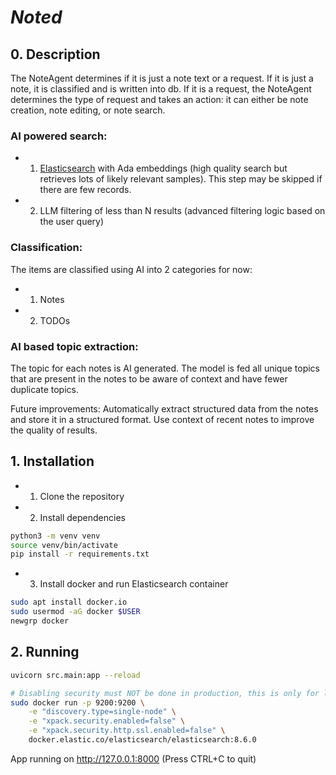 # **_Noted_**

## 0. Description

The NoteAgent determines if it is just a note text or a request.
If it is just a note, it is classified and is written into db. 
If it is a request, the NoteAgent determines the type of request and takes an action: it can either be note creation,
note editing, or note search. 

### AI powered search:
- 1. [Elasticsearch](https://www.elastic.co/elasticsearch
) with Ada embeddings (high quality search but retrieves lots of likely relevant samples). 
This step may be skipped if there are few records.
- 2. LLM filtering of less than N results (advanced filtering logic based on the user query)


### Classification:
The items are classified using AI into 2 categories for now:
- 1. Notes
- 2. TODOs

### AI based topic extraction:
The topic for each notes is AI generated. 
The model is fed all unique topics that are present in the notes to be aware of context and
have fewer duplicate topics.

Future improvements: Automatically extract structured data from the notes and store it in a structured format.
Use context of recent notes to improve the quality of results.

## 1. Installation

- 1. Clone the repository
- 2. Install dependencies
```bash
python3 -m venv venv
source venv/bin/activate
pip install -r requirements.txt 
```

- 3. Install docker and run Elasticsearch container
```bash
sudo apt install docker.io
sudo usermod -aG docker $USER
newgrp docker
```

## 2. Running

```bash
uvicorn src.main:app --reload
```

```bash
# Disabling security must NOT be done in production, this is only for local development
sudo docker run -p 9200:9200 \
    -e "discovery.type=single-node" \
    -e "xpack.security.enabled=false" \
    -e "xpack.security.http.ssl.enabled=false" \
    docker.elastic.co/elasticsearch/elasticsearch:8.6.0
```
App running on http://127.0.0.1:8000 (Press CTRL+C to quit)
